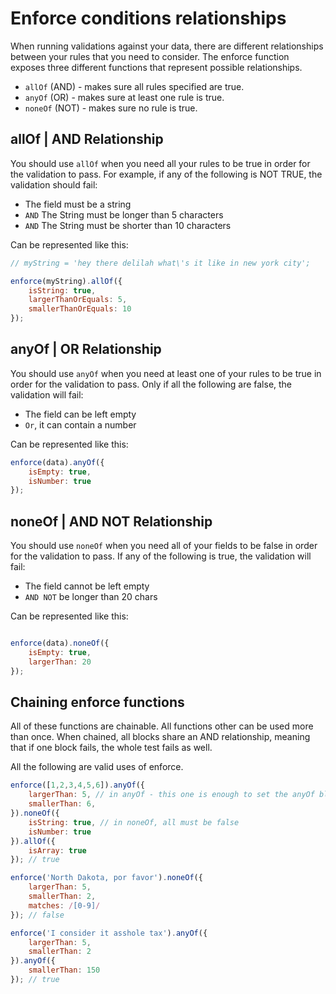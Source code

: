 # Enforce conditions relationships
When running validations against your data, there are different relationships between your rules that you need to consider. The enforce function exposes three different functions that represent possible relationships.

* `allOf` (AND) - makes sure all rules specified are true.
* `anyOf` (OR) - makes sure at least one rule is true.
* `noneOf` (NOT) - makes sure no rule is true.

## allOf  |  AND Relationship
You should use `allOf` when you need all your rules to be true in order for the validation to pass. For example, if any of the following is NOT TRUE, the validation should fail:

* The field must be a string
* `AND` The String must be longer than 5 characters
* `AND` The String must be shorter than 10 characters

Can be represented like this:

```js
// myString = 'hey there delilah what\'s it like in new york city';

enforce(myString).allOf({
    isString: true,
    largerThanOrEquals: 5,
    smallerThanOrEquals: 10
});
```

## anyOf  |  OR Relationship
You should use `anyOf` when you need at least one of your rules to be true in order for the validation to pass. Only if all the following are false, the validation will fail:

* The field can be left empty
* `Or`, it can contain a number

Can be represented like this:

```js
enforce(data).anyOf({
    isEmpty: true,
    isNumber: true
});
```

## noneOf  |  AND NOT Relationship
You should use `noneOf` when you need all of your fields to be false in order for the validation to pass. If any of the following is true, the validation will fail:

* The field cannot be left empty
* `AND NOT` be longer than 20 chars

Can be represented like this:

```js

enforce(data).noneOf({
    isEmpty: true,
    largerThan: 20
});
```

## Chaining enforce functions

All of these functions are chainable. All functions other can be used more than once.
When chained, all blocks share an AND relationship, meaning that if one block fails, the whole test fails as well.

All the following are valid uses of enforce.

```js
enforce([1,2,3,4,5,6]).anyOf({
    largerThan: 5, // in anyOf - this one is enough to set the anyOf block to true
    smallerThan: 6,
}).noneOf({
    isString: true, // in noneOf, all must be false
    isNumber: true
}).allOf({
    isArray: true
}); // true
```
```js
enforce('North Dakota, por favor').noneOf({
    largerThan: 5,
    smallerThan: 2,
    matches: /[0-9]/
}); // false
```
```js
enforce('I consider it asshole tax').anyOf({
    largerThan: 5,
    smallerThan: 2
}).anyOf({
    smallerThan: 150
}); // true
```
